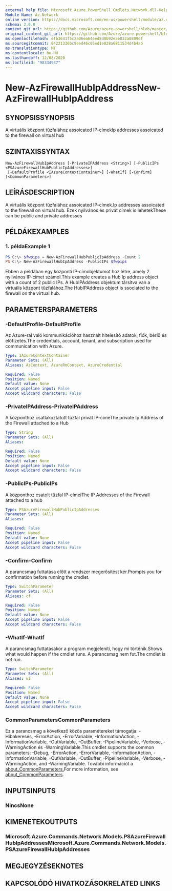 ```yaml
---
external help file: Microsoft.Azure.PowerShell.Cmdlets.Network.dll-Help.xml
Module Name: Az.Network
online version: https://docs.microsoft.com/en-us/powershell/module/az.network/new-azfirewallhubipaddress
schema: 2.0.0
content_git_url: https://github.com/Azure/azure-powershell/blob/master/src/Network/Network/help/New-AzFirewallHubIpAddress.md
original_content_git_url: https://github.com/Azure/azure-powershell/blob/master/src/Network/Network/help/New-AzFirewallHubIpAddress.md
ms.openlocfilehash: efb3641f5c2a06ea64eed8d8b92e5e032a0809df
ms.sourcegitcommit: 04221336bc9eed46c05ed1e828a6811534d4b4ab
ms.translationtype: MT
ms.contentlocale: hu-HU
ms.lasthandoff: 12/08/2020
ms.locfileid: "98334937"
---
```

# <span data-ttu-id="c4c97-101">New-AzFirewallHubIpAddress</span><span class="sxs-lookup"><span data-stu-id="c4c97-101">New-AzFirewallHubIpAddress</span></span>

## <span data-ttu-id="c4c97-102">SYNOPSIS</span><span class="sxs-lookup"><span data-stu-id="c4c97-102">SYNOPSIS</span></span>
<span data-ttu-id="c4c97-103">A virtuális központ tűzfalához assoicated IP-címek</span><span class="sxs-lookup"><span data-stu-id="c4c97-103">Ip addresses assoicated to the firewall on virtual hub</span></span>

## <span data-ttu-id="c4c97-104">SZINTAXIS</span><span class="sxs-lookup"><span data-stu-id="c4c97-104">SYNTAX</span></span>

```
New-AzFirewallHubIpAddress [-PrivateIPAddress <String>] [-PublicIPs <PSAzureFirewallHubPublicIpAddresses>]
 [-DefaultProfile <IAzureContextContainer>] [-WhatIf] [-Confirm] [<CommonParameters>]
```

## <span data-ttu-id="c4c97-105">LEÍRÁS</span><span class="sxs-lookup"><span data-stu-id="c4c97-105">DESCRIPTION</span></span>
<span data-ttu-id="c4c97-106">A virtuális központ tűzfalához assoicated IP-címek.</span><span class="sxs-lookup"><span data-stu-id="c4c97-106">Ip addresses assoicated to the firewall on virtual hub.</span></span> <span data-ttu-id="c4c97-107">Ezek nyilvános és privát címek is lehetek</span><span class="sxs-lookup"><span data-stu-id="c4c97-107">These can be public and private addresses</span></span>

## <span data-ttu-id="c4c97-108">PÉLDÁK</span><span class="sxs-lookup"><span data-stu-id="c4c97-108">EXAMPLES</span></span>

### <span data-ttu-id="c4c97-109">1. példa</span><span class="sxs-lookup"><span data-stu-id="c4c97-109">Example 1</span></span>
```powershell
PS C:\> $fwpips = New-AzFirewallHubPublicIpAddress -Count 2
PS C:\> New-AzFirewallHubIpAddress -PublicIPs $fwpips
```

<span data-ttu-id="c4c97-110">Ebben a példában egy központi IP-címobjektumot hoz létre, amely 2 nyilvános IP-címet számol.</span><span class="sxs-lookup"><span data-stu-id="c4c97-110">This example creates a Hub Ip address object with a count of 2 public IPs.</span></span> <span data-ttu-id="c4c97-111">A HubIPAddress objektum társítva van a virtuális központ tűzfalához.</span><span class="sxs-lookup"><span data-stu-id="c4c97-111">The HubIPAddress object is ssociated to the firewall on the virtual hub.</span></span>

## <span data-ttu-id="c4c97-112">PARAMETERS</span><span class="sxs-lookup"><span data-stu-id="c4c97-112">PARAMETERS</span></span>

### <span data-ttu-id="c4c97-113">-DefaultProfile</span><span class="sxs-lookup"><span data-stu-id="c4c97-113">-DefaultProfile</span></span>
<span data-ttu-id="c4c97-114">Az Azure-ral való kommunikációhoz használt hitelesítő adatok, fiók, bérlő és előfizetés.</span><span class="sxs-lookup"><span data-stu-id="c4c97-114">The credentials, account, tenant, and subscription used for communication with Azure.</span></span>

```yaml
Type: IAzureContextContainer
Parameter Sets: (All)
Aliases: AzContext, AzureRmContext, AzureCredential

Required: False
Position: Named
Default value: None
Accept pipeline input: False
Accept wildcard characters: False
```

### <span data-ttu-id="c4c97-115">-PrivateIPAddress</span><span class="sxs-lookup"><span data-stu-id="c4c97-115">-PrivateIPAddress</span></span>
<span data-ttu-id="c4c97-116">A központhoz csatlakoztatott tűzfal privát IP-címe</span><span class="sxs-lookup"><span data-stu-id="c4c97-116">The private Ip Address of the Firewall attached to a Hub</span></span>

```yaml
Type: String
Parameter Sets: (All)
Aliases:

Required: False
Position: Named
Default value: None
Accept pipeline input: False
Accept wildcard characters: False
```

### <span data-ttu-id="c4c97-117">-PublicIPs</span><span class="sxs-lookup"><span data-stu-id="c4c97-117">-PublicIPs</span></span>
<span data-ttu-id="c4c97-118">A központhoz csatolt tűzfal IP-címei</span><span class="sxs-lookup"><span data-stu-id="c4c97-118">The IP Addresses of the Firewall attached to a hub</span></span>

```yaml
Type: PSAzureFirewallHubPublicIpAddresses
Parameter Sets: (All)
Aliases:

Required: False
Position: Named
Default value: None
Accept pipeline input: False
Accept wildcard characters: False
```

### <span data-ttu-id="c4c97-119">-Confirm</span><span class="sxs-lookup"><span data-stu-id="c4c97-119">-Confirm</span></span>
<span data-ttu-id="c4c97-120">A parancsmag futtatása előtt a rendszer megerősítést kér.</span><span class="sxs-lookup"><span data-stu-id="c4c97-120">Prompts you for confirmation before running the cmdlet.</span></span>

```yaml
Type: SwitchParameter
Parameter Sets: (All)
Aliases: cf

Required: False
Position: Named
Default value: None
Accept pipeline input: False
Accept wildcard characters: False
```

### <span data-ttu-id="c4c97-121">-WhatIf</span><span class="sxs-lookup"><span data-stu-id="c4c97-121">-WhatIf</span></span>
<span data-ttu-id="c4c97-122">A parancsmag futtatásakor a program megjeleníti, hogy mi történik.</span><span class="sxs-lookup"><span data-stu-id="c4c97-122">Shows what would happen if the cmdlet runs.</span></span> <span data-ttu-id="c4c97-123">A parancsmag nem fut.</span><span class="sxs-lookup"><span data-stu-id="c4c97-123">The cmdlet is not run.</span></span>

```yaml
Type: SwitchParameter
Parameter Sets: (All)
Aliases: wi

Required: False
Position: Named
Default value: None
Accept pipeline input: False
Accept wildcard characters: False
```

### <span data-ttu-id="c4c97-124">CommonParameters</span><span class="sxs-lookup"><span data-stu-id="c4c97-124">CommonParameters</span></span>
<span data-ttu-id="c4c97-125">Ez a parancsmag a következő közös paramétereket támogatja: -Hibakeresés, -ErrorAction, -ErrorVariable, -InformationAction, -InformationVariable, -OutVariable, -OutBuffer, -PipelineVariable, -Verbose, -WarningAction és -WarningVariable.</span><span class="sxs-lookup"><span data-stu-id="c4c97-125">This cmdlet supports the common parameters: -Debug, -ErrorAction, -ErrorVariable, -InformationAction, -InformationVariable, -OutVariable, -OutBuffer, -PipelineVariable, -Verbose, -WarningAction, and -WarningVariable.</span></span> <span data-ttu-id="c4c97-126">További információt a [about_CommonParameters.](http://go.microsoft.com/fwlink/?LinkID=113216)</span><span class="sxs-lookup"><span data-stu-id="c4c97-126">For more information, see [about_CommonParameters](http://go.microsoft.com/fwlink/?LinkID=113216).</span></span>

## <span data-ttu-id="c4c97-127">INPUTS</span><span class="sxs-lookup"><span data-stu-id="c4c97-127">INPUTS</span></span>

### <span data-ttu-id="c4c97-128">Nincs</span><span class="sxs-lookup"><span data-stu-id="c4c97-128">None</span></span>

## <span data-ttu-id="c4c97-129">KIMENETEK</span><span class="sxs-lookup"><span data-stu-id="c4c97-129">OUTPUTS</span></span>

### <span data-ttu-id="c4c97-130">Microsoft.Azure.Commands.Network.Models.PSAzureFirewallHubIpAddresses</span><span class="sxs-lookup"><span data-stu-id="c4c97-130">Microsoft.Azure.Commands.Network.Models.PSAzureFirewallHubIpAddresses</span></span>

## <span data-ttu-id="c4c97-131">MEGJEGYZÉSEK</span><span class="sxs-lookup"><span data-stu-id="c4c97-131">NOTES</span></span>

## <span data-ttu-id="c4c97-132">KAPCSOLÓDÓ HIVATKOZÁSOK</span><span class="sxs-lookup"><span data-stu-id="c4c97-132">RELATED LINKS</span></span>
